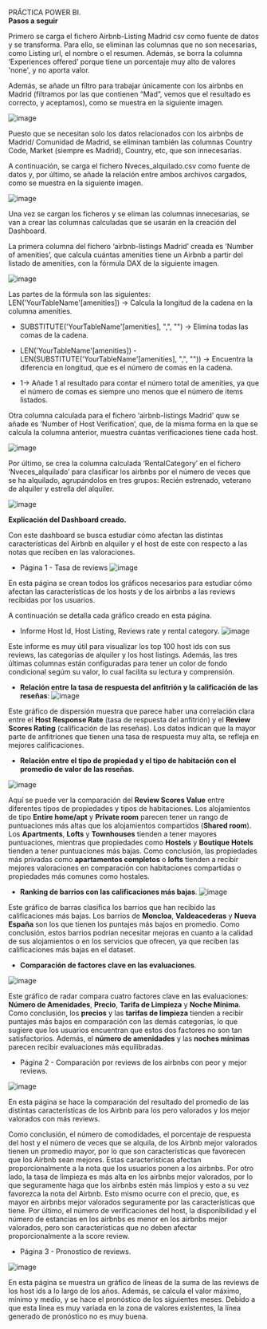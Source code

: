 PRÁCTICA POWER BI.  
**Pasos a seguir**

Primero se carga el fichero Airbnb-Listing Madrid csv como fuente de datos y se transforma. Para ello, se eliminan las columnas que no son necesarias, como Listing url, el nombre o el resumen. Además, se borra la columna ‘Experiences offered’ porque tiene un porcentaje muy alto de valores 'none', y no aporta valor. 

Además, se añade un filtro para trabajar únicamente con los airbnbs en Madrid (filtramos por las que contienen “Mad”, vemos que el resultado es correcto, y aceptamos), como se muestra en la siguiente imagen.

 ![image](https://github.com/user-attachments/assets/8dd26489-f250-4686-836f-cd1e1adef397)

Puesto que se necesitan solo los datos relacionados con los airbnbs de Madrid/ Comunidad de Madrid, se eliminan también las columnas Country Code, Market (siempre es Madrid), Country, etc, que son innecesarias.

A continuación, se carga el fichero Nveces_alquilado.csv como fuente de datos y, por último, se añade la relación entre ambos archivos cargados, como se muestra en la siguiente imagen.

 ![image](https://github.com/user-attachments/assets/27d3d7a5-1890-400c-853f-ac71479e2041)
 

Una vez se cargan los ficheros y se eliman las columnas innecesarias, se van a crear las columnas calculadas que se usarán en la creación del Dashboard.

La primera columna del fichero ‘airbnb-listings Madrid’ creada es ‘Number of amenities’, que calcula cuántas amenities tiene un Airbnb a partir del listado de amenities, con la fórmula DAX de la siguiente imagen.

 ![image](https://github.com/user-attachments/assets/9ee54c9e-933c-43e9-bf71-0c454e71a591)

Las partes de la fórmula son las siguientes:
LEN('YourTableName'[amenities]) -> Calcula la longitud de la cadena en la columna amenities.

 + SUBSTITUTE('YourTableName'[amenities], ",", "") -> Elimina todas las comas de la cadena.

+ LEN('YourTableName'[amenities]) - LEN(SUBSTITUTE('YourTableName'[amenities], ",", "")) -> Encuentra la diferencia en longitud, que es el número de comas en la cadena.

+ 1-> Añade 1 al resultado para contar el número total de amenities, ya que el número de comas es siempre uno menos que el número de items listados.

Otra columna calculada para el fichero ‘airbnb-listings Madrid’ quw se añade es ‘Number of Host Verification’, que, de la misma forma en la que se calcula la columna anterior, muestra cuántas verificaciones tiene cada host.

![image](https://github.com/user-attachments/assets/ba77ec25-d885-4717-ad7e-0d5133505c25)

 
Por último, se crea la columna calculada ‘RentalCategory’ en el fichero ‘Nveces_alquilado’ para clasificar los airbnbs por el número de veces que se ha alquilado, agrupándolos en tres grupos: Recién estrenado, veterano de alquiler y estrella del alquiler.
 
 ![image](https://github.com/user-attachments/assets/51755843-3eba-417c-b191-830208f91570)


**Explicación del Dashboard creado.**

Con este dashboard se busca estudiar cómo afectan las distintas características del Airbnb en alquiler y el host de este con respecto a las notas que reciben en las valoraciones.

-	Página 1 - Tasa de reviews
 ![image](https://github.com/user-attachments/assets/d5a10c60-952a-4e47-a648-e68a8502b9a3)

En esta página se crean todos los gráficos necesarios para estudiar cómo afectan las características de los hosts y de los airbnbs a las reviews recibidas por los usuarios. 

A continuación se detalla cada gráfico creado en esta página.


* Informe Host Id, Host Listing, Reviews rate y rental category. ![image](https://github.com/user-attachments/assets/8d6a89f3-8475-4939-a946-bc0d88b03fd9)

Este informe es muy útil para visualizar los top 100 host ids con sus reviews, las categorías de alquiler y los host listings. 
Además, las tres últimas columnas están configuradas para tener un color de fondo condicional segúm su valor, lo cual facilita su lectura y comprensión.
 
- **Relación entre la tasa de respuesta del anfitrión y la calificación de las reseñas**:
![image](https://github.com/user-attachments/assets/6a5c085a-20d2-48cd-b090-6b229264887a)

Este gráfico de dispersión muestra que parece haber una correlación clara entre el **Host Response Rate** (tasa de respuesta del anfitrión) y el **Review Scores Rating** (calificación de las reseñas). Los datos indican que la mayor parte de anfitriones que tienen una tasa de respuesta muy alta, se refleja en mejores calificaciones.
  

  - **Relación entre el tipo de propiedad y el tipo de habitación con el promedio de valor de las reseñas**.

 ![image](https://github.com/user-attachments/assets/c0875ab5-212a-470d-9067-1539bec1a57e)

Aquí se puede ver la comparación del **Review Scores Value** entre diferentes tipos de propiedades y tipos de habitaciones. Los alojamientos de tipo **Entire home/apt** y **Private room** parecen tener un rango de puntuaciones más altas que los alojamientos compartidos (**Shared room**).
Los **Apartments**, **Lofts** y **Townhouses** tienden a tener mayores puntuaciones, mientras que propiedades como **Hostels** y **Boutique Hotels** tienden a tener puntuaciones más bajas.
Como conclusión, las propiedades más privadas como **apartamentos completos** o **lofts** tienden a recibir mejores valoraciones en comparación con habitaciones compartidas o propiedades más comunes como hostales.

 - **Ranking de barrios con las calificaciones más bajas**.
![image](https://github.com/user-attachments/assets/e909a651-a853-44f1-bc87-f83824d71170)

Este gráfico de barras clasifica los barrios que han recibido las calificaciones más bajas. Los barrios de **Moncloa**, **Valdeacederas** y **Nueva España** son los que tienen los puntajes más bajos en promedio.
Como conclusión, estos barrios podrían necesitar mejoras en cuanto a la calidad de sus alojamientos o en los servicios que ofrecen, ya que reciben las calificaciones más bajas en el dataset.


 - **Comparación de factores clave en las evaluaciones**.

![image](https://github.com/user-attachments/assets/e11017a3-70f7-4b26-bc40-0988381dc188)

Este gráfico de radar compara cuatro factores clave en las evaluaciones: **Número de Amenidades**, **Precio**, **Tarifa de Limpieza** y **Noche Mínima**.
Como conclusión, los **precios** y las **tarifas de limpieza** tienden a recibir puntajes más bajos en comparación con las demás categorías, lo que sugiere que los usuarios encuentran que estos dos factores no son tan satisfactorios. Además, el **número de amenidades** y las **noches mínimas** parecen recibir evaluaciones más equilibradas.


*	Página 2 - Comparación por reviews de los airbnbs con peor y mejor reviews.

  ![image](https://github.com/user-attachments/assets/9189cac6-c796-44be-83af-fe843761aeed)

En esta página se hace la comparación del resultado del promedio de las distintas características de los Airbnb para los pero valorados y los mejor valorados con más reviews.
 
Como conclusión, el número de comodidades, el porcentaje de respuesta del host y el número de veces que se alquila, de los Airbnb mejor valorados tienen un promedio mayor, por lo que son características que favorecen que los Airbnb sean mejores. Estas características afectan proporcionalmente a la nota que los usuarios ponen a los airbnbs.
Por otro lado, la tasa de limpieza es más alta en los airbnbs mejor valorados, por lo que seguramente haga que los airbnbs estén más limpios y esto a su vez favorezca la nota del Airbnb. Esto mismo ocurre con el precio, que, es mayor en airbnbs mejor valorados seguramente por las características que tiene. 
Por último, el número de verificaciones del host, la disponibilidad y el número de estancias en los airbnbs es menor en los airbnbs mejor valorados, pero son características que no deben afectar proporcionalmente a la score review.


*	Página 3 - Pronostico de reviews.

![image](https://github.com/user-attachments/assets/3e293fe7-e7cc-4529-aa2f-445c9a852414)

En esta página se muestra un gráfico de líneas de la suma de las reviews de los host ids a lo largo de los años. Además, se calcula el valor máximo, mínimo y medio, y se hace el pronóstico de los siguientes meses.
Debido a que esta línea es muy variada en la zona de valores existentes, la línea generado de pronóstico no es muy buena.
